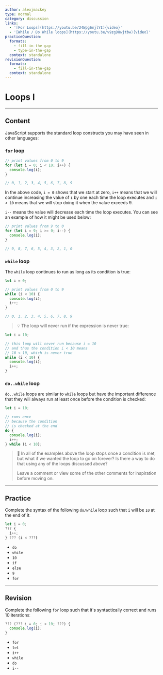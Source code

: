 ```yaml
---
author: alexjmackey
type: normal
category: discussion
links:
  - '[For Loops](https://youtu.be/24Wpg6njlYI){video}'
  - '[While / Do While loops](https://youtu.be/v9zgD8wjtbw){video}'
practiceQuestion:
  formats:
    - fill-in-the-gap
    - type-in-the-gap
  context: standalone
revisionQuestion:
  formats:
    - fill-in-the-gap
  context: standalone
---
```


# Loops I


---

## Content

JavaScript supports the standard loop constructs you may have seen in other languages:

### `for` loop

```javascript
// print values from 0 to 9
for (let i = 0; i < 10; i++) {
  console.log(i);
}

// 0, 1, 2, 3, 4, 5, 6, 7, 8, 9
```

In the above code, `i = 0` shows that we start at zero, `i++` means that we will continue increasing the value of `i` by one each time the loop executes and `i < 10` means that we will stop doing it when the value exceeds 9.

`i--` means the value will decrease each time the loop executes. You can see an example of how it might be used below:

```javascript
// print values from 9 to 0
for (let i = 9; i >= 0; i--) {
  console.log(i);
}

// 9, 8, 7, 6, 5, 4, 3, 2, 1, 0
```

### `while` loop

The `while` loop continues to run as long as its condition is true:

```js
let i = 0;

// print values from 0 to 9
while (i < 10) {
  console.log(i);
  i++;
}

// 0, 1, 2, 3, 4, 5, 6, 7, 8, 9
```

> 💡 The loop will never run if the expression is never true:

```javascript
let i = 10;

// this loop will never run because i = 10
// and thus the condition i < 10 means
// 10 < 10, which is never true
while (i < 10) {
  console.log(i);
  i++;
}

```

### `do..while` loop

`do..while` loops are similar to `while` loops but have the important difference that they will always run at least once before the condition is checked:

```javascript
let i = 10;

// runs once
// because the condition
// is checked at the end
do {
  console.log(i);
  i++;
} while (i < 10);
```

> 🤔 In all of the examples above the loop stops once a condition is met, but what if we wanted the loop to go on forever? Is there a way to do that using any of the loops discussed above? 
>
> Leave a comment or view some of the other comments for inspiration before moving on.

---

## Practice

Complete the syntax of the following `do/while` loop such that `i` will be `10` at the end of it:

```javascript
let i = 0;
??? {
  i++;
} ??? (i < ???)
```

- `do`
- `while`
- `10`
- `if`
- `else`
- `9`
- `for`


---

## Revision

Complete the following `for` loop such that it's syntactically correct and runs 10 iterations:

```javascript
??? (??? i = 0; i < 10; ???) {
  console.log(i);
}
```

- `for`
- `let`
- `i++`
- `while`
- `do`
- `i--`
 
